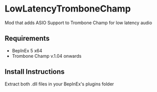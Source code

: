 # LowLatencyTromboneChamp
Mod that adds ASIO Support to Trombone Champ for low latency audio

## Requirements

- BepInEx 5 x64
- Trombone Champ v.1.04 onwards

## Install Instructions

Extract both .dll files in your BepInEx's plugins folder
